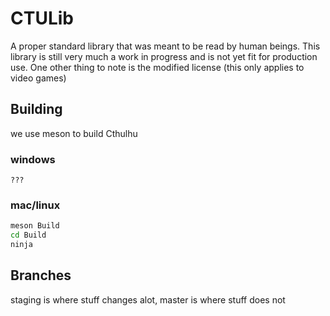 # CTULib

A proper standard library that was meant to be read by human beings. This library is still very much a work in progress and is not yet fit for production use. One other thing to note is the modified license (this only applies to video games)

## Building

we use meson to build Cthulhu

### windows
```
???
```

### mac/linux

```sh
meson Build
cd Build
ninja
```

## Branches

staging is where stuff changes alot, master is where stuff does not
